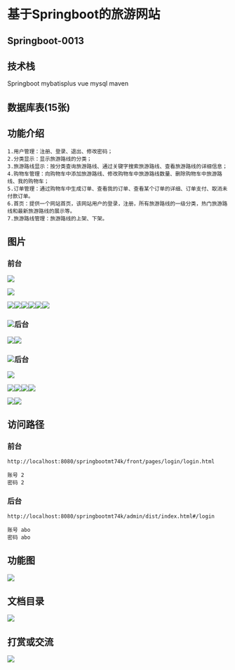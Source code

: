 # 基于Springboot的旅游网站

## Springboot-0013



## 技术栈

Springboot mybatisplus vue mysql maven



## 数据库表(15张)



## 功能介绍

```properties
1.用户管理：注册、登录、退出、修改密码；
2.分类显示：显示旅游路线的分类；
3.旅游路线显示：按分类查询旅游路线、通过关键字搜索旅游路线、查看旅游路线的详细信息；
4.购物车管理：向购物车中添加旅游路线、修改购物车中旅游路线数量、删除购物车中旅游路线、我的购物车；
5.订单管理：通过购物车中生成订单、查看我的订单、查看某个订单的详细、订单支付、取消未付款订单。
6.首页：提供一个网站首页，该网站用户的登录，注册，所有旅游路线的一级分类，热门旅游路线和最新旅游路线的展示等。
7.旅游路线管理：旅游路线的上架、下架。
```



## 图片

### 前台

![](./images/1.jpg)

![](./images/2.jpg)





![](./images/3.jpg)![](./images/4.jpg)![](./images/5.jpg)![](./images/6.jpg)![](./images/7.jpg)![](./images/8.jpg)

### ![](./images/9.jpg)后台

![](./images/10.jpg)![](./images/11.jpg)

### ![](./images/12.jpg)后台

![](./images/13.jpg)



![](./images/14.jpg)![](./images/15.jpg)![](./images/16.jpg)![](./images/17.jpg)

![](./images/18.jpg)![](./images/19.jpg)

## 访问路径

### 前台

```properties
http://localhost:8080/springbootmt74k/front/pages/login/login.html

账号 2
密码 2
```

### 后台

```properties
http://localhost:8080/springbootmt74k/admin/dist/index.html#/login

账号 abo
密码 abo
```





## 功能图

![](./images/gn.png)



## 文档目录

![](./images/wd.jpg)



## 打赏或交流

![](./images/vx.jpg)







